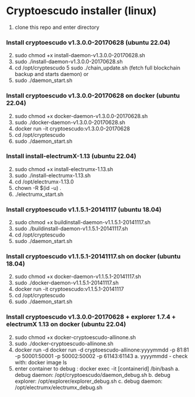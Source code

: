 # Cryptoescudo installer (linux)

   1. clone this repo and enter directory  

### Install cryptoescudo v1.3.0.0-20170628 (ubuntu 22.04)
     
   2. sudo chmod +x install-daemon-v1.3.0.0-20170628.sh   
   3. sudo ./install-daemon-v1.3.0.0-20170628.sh
   4. cd /opt/cryptescudo
   5 sudo ./chain_update.sh (fetch full blockchain backup and starts daemon)
   or
   5. sudo ./daemon_start.sh 
   
### Install cryptoescudo v1.3.0.0-20170628 on docker (ubuntu 22.04)
   
   2. sudo chmod +x docker-daemon-v1.3.0.0-20170628.sh   
   3. sudo ./docker-daemon-v1.3.0.0-20170628.sh
   4. docker run -it cryptoescudo:v1.3.0.0-20170628
   5. cd /opt/cryptescudo
   6. sudo ./daemon_start.sh

### Install install-electrumX-1.13 (ubuntu 22.04)
     
   2. sudo chmod +x install-electrumx-1.13.sh   
   3. sudo ./install-electrumx-1.13.sh
   4. cd /opt/electrumx-1.13.0
   5. chown -R $(id -u) .
   5. ./electrumx_start.sh

### Install cryptoescudo v1.1.5.1-20141117 (ubuntu 18.04)
     
   2. sudo chmod +x buildinstall-daemon-v1.1.5.1-20141117.sh   
   3. sudo ./buildinstall-daemon-v1.1.5.1-20141117.sh
   4. cd /opt/cryptescudo
   5. sudo ./daemon_start.sh
   
### Install cryptoescudo v1.1.5.1-20141117.sh on docker (ubuntu 18.04)
    
   2. sudo chmod +x docker-daemon-v1.1.5.1-20141117.sh   
   3. sudo ./docker-daemon-v1.1.5.1-20141117.sh
   4. docker run -it cryptoescudo:v1.1.5.1-20141117
   5. cd /opt/cryptescudo
   6. sudo ./daemon_start.sh

### Install cryptoescudo v1.3.0.0-20170628 + explorer 1.7.4 + electrumX 1.13 on docker (ubuntu 22.04)
   
   2. sudo chmod +x docker-cryptoescudo-allinone.sh
   3. sudo ./docker-cryptoescudo-allinone.sh
   4. docker run -d docker run -d cryptoescudo-allinone:yyyymmdd -p 81:81 -p 50001:50001 -p 50002:50002 -p 61143:61143 
      a. yyyymmdd - check with: docker image ls
   6. enter container to debug : docker exec -it [containerid] /bin/bash
      a. debug daemon: /opt/cryptoescudo/daemon_debug.sh
      b. debug explorer: /opt/explorer/explorer_debug.sh
      c. debug daemon: /opt/electrumx/electrumx_debug.sh  
